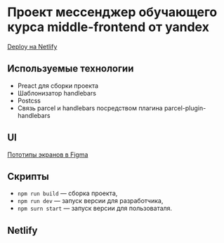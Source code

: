 

# Проект мессенджер обучающего курса middle-frontend от yandex

[Deploy на Netlify ](https://gallant-cray-e7475b.netlify.app/)

## Используемые технологии

- Preact для сборки проекта
- Шаблонизатор handlebars
- Postcss
- Связь parcel и handlebars посредством плагина parcel-plugin-handlebars

## UI

[Пототипы экранов в Figma](https://www.figma.com/file/hvsBhCzSU14ml7HwDZmDxz/Chat-app?node-id=0%3A1)

## Скрипты

- `npm run build` — сборка проекта,
- `npm run dev` — запуск версии для разработчика,
- `npm surn start` — запуск версии для пользоваталя.

## Netlify
